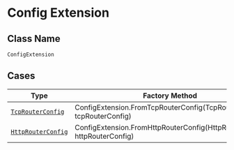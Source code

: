 
# Config Extension

## Class Name

`ConfigExtension`

## Cases

| Type | Factory Method |
|  --- | --- |
| [`TcpRouterConfig`](../../../doc/models/tcp-router-config.md) | ConfigExtension.FromTcpRouterConfig(TcpRouterConfig tcpRouterConfig) |
| [`HttpRouterConfig`](../../../doc/models/http-router-config.md) | ConfigExtension.FromHttpRouterConfig(HttpRouterConfig httpRouterConfig) |

